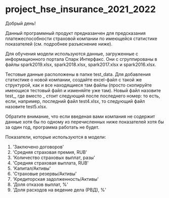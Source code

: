 # project_hse_insurance_2021_2022

Добрый день!

Данный программный продукт предназанчен для предсказания платежеспособности страховой компании по имеющейся статистике показателей (см. подробнее разъяснение ниже). 

Для обучения модели используются данные, загруженные с информационного портала Спарк Интерфакс. Они с сгруппированы в файлы spark2019.xlsx, spark2018.xlsx, spark2017.xlsx и spark2016.xlsx.

Тестовые данные расположены в папке test_data. Для добавления статистике о новой компании, создайте excel-файл с такой же структурой, как и все находящиеся там файлы (просто скопируйте имеющися тестовый файл и изменяйте уже там). Новый файл назовите test_, где вместо _ стоит следующий после последнего номер: то есть, если, например, последний файл test4.xlsx, то следующий файл назовите test5.xlsx.

Обратите внимание, что если введеная вами компания не содержит данные хотя бы по одному из перечисленных ниже показателей хотя бы за один год, программа работать не будет.

Показатели, которые используются в модели:

1) 'Заключено договоров'
2) 'Средняя страховая премия, RUB'
3) 'Количество страховых выплат, разы'
4) 'Средняя страховая выплата, RUB'
5) 'Капитал/Активы'
6) 'Страховые резервы/Активы'
7) 'Кредиторская задолженность/Активы'
8) 'Доля отказов выплат, %'
9) 'Доля расходов на ведение дела (РВД), %'
